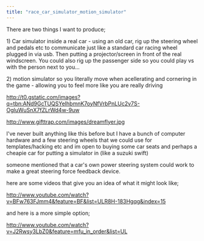 ```yaml
---
title: "race_car_simulator_motion_simulator"
---
```

There are two things I want to produce;

1\) Car simulator inside a real car - using an old car, rig up the steering wheel and pedals etc to communicate just like a standard car racing wheel plugged in via usb. Then putting a projector/screen in front of the real windscreen. You could also rig up the passenger side so you could play vs with the person next to you...

2\) motion simulator so you literally move when acellerating and cornering in the game - allowing you to feel more like you are really driving

<http://t0.gstatic.com/images?q=tbn:ANd9GcTUQSYeIhbmnK7oyNfVrbPnLUc2v7S-OgluWuSnX7fZLrWd4w-9uw>

<http://www.gifttrap.com/images/dreamflyer.jpg>

I've never built anything like this before but I have a bunch of computer hardware and a few steering wheels that we could use for templates/hacking etc and im open to buying some car seats and perhaps a cheapie car for putting a simulator in (like a suzuki swift)

someone mentioned that a car's own power steering system could work to make a great steering force feedback device.

here are some videos that give you an idea of what it might look like;

<http://www.youtube.com/watch?v=BFw763FJmm4&feature=BF&list=ULR8H-183Hgqg&index=15>

and here is a more simple option;

<http://www.youtube.com/watch?v=J2Rwsy3LbZ0&feature=mfu_in_order&list=UL>

